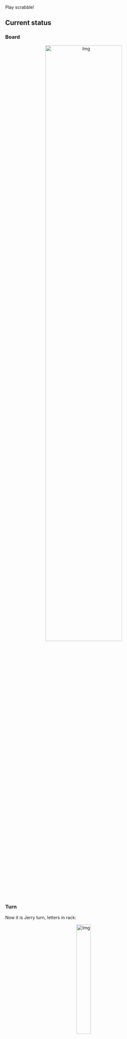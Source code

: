 
Play scrabble!
## Current status
### Board
<p align="center">
<img src="https://raw.githubusercontent.com/radosz99/radosz99/main/board.png" width=70% alt="Img"/>
    </p>
    
### Turn
Now it is Jerry turn, letters in rack:
<p align="center">
<img src="https://raw.githubusercontent.com/radosz99/radosz99/main/rack.png" width=30% alt="Img"/>
</p>

### Game score
| Id | Player name | Points |
  | - | - | - |  
|0 | Tom | 308
|1 | Jerry | 277
## Make the move
Make the move and insert the letters by creating an [issue](https://github.com/radosz99/radosz99/issues/new?title=scrabble%7Cmove%7C7%3AA%3ARIDE&body=Just+push+%27Submit+new+issue%27+or+update+with+your+move.) according to the rules or...

## Possibly best moves  
Are you sure? :smiling_imp: :smiling_imp: :smiling_imp:
<details>
  <summary>Spoiler warning!</summary>
  
  | Id | Move | Issue link | Points |
  | - | - | - | - |  
|1| C:0:alt | [scrabble&#124;move&#124;C:0:alt](https://github.com/radosz99/radosz99/issues/new?title=scrabble%7Cmove%7CC%3A0%3Aalt&body=Just+push+%27Submit+new+issue%27+or+update+with+your+move.) | 6 
|2| B:3:taps | [scrabble&#124;move&#124;B:3:taps](https://github.com/radosz99/radosz99/issues/new?title=scrabble%7Cmove%7CB%3A3%3Ataps&body=Just+push+%27Submit+new+issue%27+or+update+with+your+move.) | 6 
|3| B:0:aft | [scrabble&#124;move&#124;B:0:aft](https://github.com/radosz99/radosz99/issues/new?title=scrabble%7Cmove%7CB%3A0%3Aaft&body=Just+push+%27Submit+new+issue%27+or+update+with+your+move.) | 6 
|4| G:8:sab | [scrabble&#124;move&#124;G:8:sab](https://github.com/radosz99/radosz99/issues/new?title=scrabble%7Cmove%7CG%3A8%3Asab&body=Just+push+%27Submit+new+issue%27+or+update+with+your+move.) | 6 
|5| 2:M:als | [scrabble&#124;move&#124;2:M:als](https://github.com/radosz99/radosz99/issues/new?title=scrabble%7Cmove%7C2%3AM%3Aals&body=Just+push+%27Submit+new+issue%27+or+update+with+your+move.) | 6 
|6| B:1:fat | [scrabble&#124;move&#124;B:1:fat](https://github.com/radosz99/radosz99/issues/new?title=scrabble%7Cmove%7CB%3A1%3Afat&body=Just+push+%27Submit+new+issue%27+or+update+with+your+move.) | 6 
|7| B:1:fas | [scrabble&#124;move&#124;B:1:fas](https://github.com/radosz99/radosz99/issues/new?title=scrabble%7Cmove%7CB%3A1%3Afas&body=Just+push+%27Submit+new+issue%27+or+update+with+your+move.) | 6 
|8| 2:M:alt | [scrabble&#124;move&#124;2:M:alt](https://github.com/radosz99/radosz99/issues/new?title=scrabble%7Cmove%7C2%3AM%3Aalt&body=Just+push+%27Submit+new+issue%27+or+update+with+your+move.) | 6 
|9| G:8:tab | [scrabble&#124;move&#124;G:8:tab](https://github.com/radosz99/radosz99/issues/new?title=scrabble%7Cmove%7CG%3A8%3Atab&body=Just+push+%27Submit+new+issue%27+or+update+with+your+move.) | 6 
|10| C:0:als | [scrabble&#124;move&#124;C:0:als](https://github.com/radosz99/radosz99/issues/new?title=scrabble%7Cmove%7CC%3A0%3Aals&body=Just+push+%27Submit+new+issue%27+or+update+with+your+move.) | 6 
</details>
    
## Latest moves

| Id | Type | Move / Letters to replace | Created words / New letters | Date | Points | Player | Who |
| - | - | - | - | - | - | - | - |
|22| INSERT | M:8:retie | ['RETIE'] | 11/26/2022, 17:57:44 | 6 | Tom | [radosz99](github.com/radosz99) |
|21| INSERT | O:10:inorb | ['INORB'] | 11/26/2022, 17:56:54 | 8 | Jerry | [radosz99](github.com/radosz99) |
|20| INSERT | 14:E:edgy | ['EDGY'] | 11/26/2022, 17:55:39 | 9 | Tom | [radosz99](github.com/radosz99) |
|19| INSERT | J:0:oy | ['OY'] | 11/26/2022, 17:54:38 | 13 | Jerry | [radosz99](github.com/radosz99) |
|18| INSERT | 0:H:kiore | ['KIORE'] | 11/26/2022, 17:53:43 | 10 | Tom | [radosz99](github.com/radosz99) |
|17| INSERT | 1:B:flaunch | ['FLAUNCH'] | 11/26/2022, 17:52:56 | 34 | Jerry | [radosz99](github.com/radosz99) |
|16| INSERT | 5:B:porch | ['PORCH'] | 11/26/2022, 17:51:25 | 26 | Tom | [radosz99](github.com/radosz99) |
|15| INSERT | H:0:khaf | ['KHAF'] | 11/26/2022, 17:50:29 | 42 | Jerry | [radosz99](github.com/radosz99) |
|14| INSERT | 3:D:snarf | ['SNARF'] | 11/26/2022, 17:49:46 | 24 | Tom | [radosz99](github.com/radosz99) |
|13| INSERT | E:3:noctilio | ['NOCTILIO'] | 11/26/2022, 17:48:56 | 70 | Jerry | [radosz99](github.com/radosz99) |
|12| INSERT | 14:K:squab | ['SQUAB'] | 11/26/2022, 17:47:46 | 78 | Tom | [radosz99](github.com/radosz99) |
|11| INSERT | K:10:oxims | ['OXIMS'] | 11/26/2022, 17:46:56 | 28 | Jerry | [radosz99](github.com/radosz99) |
|10| INSERT | 12:H:ignite | ['IGNITE'] | 11/26/2022, 17:46:16 | 18 | Tom | [radosz99](github.com/radosz99) |
|9| INSERT | B:8:twirp | ['TWIRP'] | 11/26/2022, 17:45:41 | 18 | Jerry | [radosz99](github.com/radosz99) |
|8| INSERT | 12:B:paved | ['PAVED'] | 11/26/2022, 17:44:55 | 22 | Tom | [radosz99](github.com/radosz99) |
|7| INSERT | D:10:diva | ['DIVA'] | 11/26/2022, 17:44:08 | 16 | Jerry | [radosz99](github.com/radosz99) |
|6| INSERT | H:10:twiny | ['TWINY'] | 11/26/2022, 17:43:09 | 45 | Tom | [radosz99](github.com/radosz99) |
|5| INSERT | 10:D:doubts | ['DOUBTS'] | 11/26/2022, 17:41:57 | 18 | Jerry | [radosz99](github.com/radosz99) |
|4| INSERT | I:6:vlogs | ['VLOGS'] | 11/26/2022, 17:41:13 | 14 | Tom | [radosz99](github.com/radosz99) |
|3| INSERT | N:2:leeze | ['LEEZE'] | 11/26/2022, 17:40:09 | 14 | Jerry | [radosz99](github.com/radosz99) |
|2| INSERT | 5:K:jeez | ['JEEZ'] | 11/26/2022, 00:17:38 | 40 | Tom | [radosz99](github.com/radosz99) |
|1| INSERT | L:3:emend | ['EMEND'] | 11/25/2022, 23:52:03 | 16 | Jerry | [radosz99](github.com/radosz99) |
|0| INSERT | 7:H:aloud | ['ALOUD'] | 11/25/2022, 23:50:56 | 16 | Tom | [radosz99](github.com/radosz99) |
